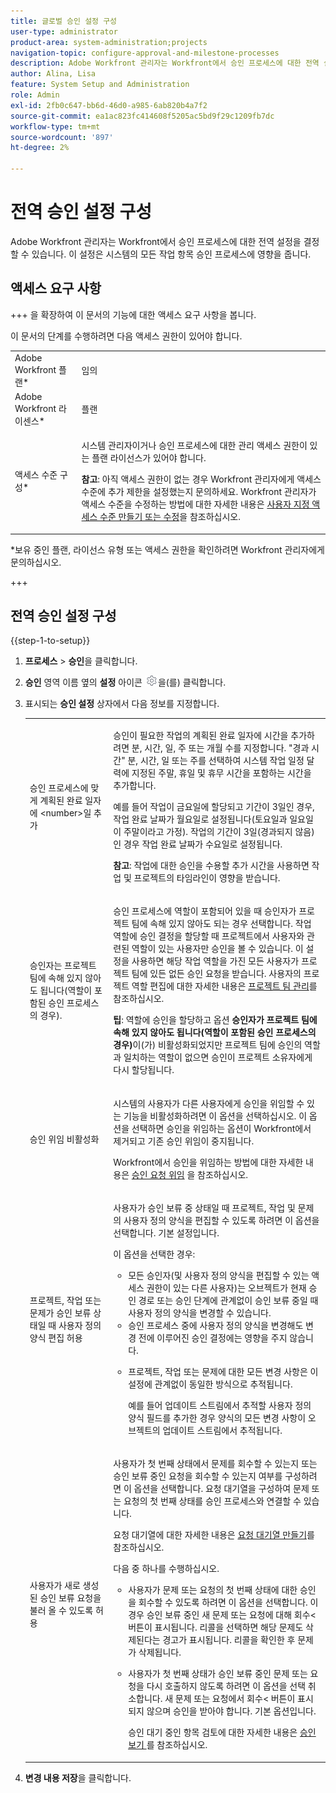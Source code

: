 ```yaml
---
title: 글로벌 승인 설정 구성
user-type: administrator
product-area: system-administration;projects
navigation-topic: configure-approval-and-milestone-processes
description: Adobe Workfront 관리자는 Workfront에서 승인 프로세스에 대한 전역 설정을 결정할 수 있습니다. 이 설정은 시스템의 모든 작업 항목 승인 프로세스에 영향을 줍니다.
author: Alina, Lisa
feature: System Setup and Administration
role: Admin
exl-id: 2fb0c647-bb6d-46d0-a985-6ab820b4a7f2
source-git-commit: ea1ac823fc414608f5205ac5bd9f29c1209fb7dc
workflow-type: tm+mt
source-wordcount: '897'
ht-degree: 2%

---
```


# 전역 승인 설정 구성

Adobe Workfront 관리자는 Workfront에서 승인 프로세스에 대한 전역 설정을 결정할 수 있습니다. 이 설정은 시스템의 모든 작업 항목 승인 프로세스에 영향을 줍니다.

## 액세스 요구 사항

+++ 을 확장하여 이 문서의 기능에 대한 액세스 요구 사항을 봅니다.

이 문서의 단계를 수행하려면 다음 액세스 권한이 있어야 합니다.

<table style="table-layout:auto"> 
 <col> 
 <col> 
 <tbody> 
  <tr> 
   <td role="rowheader">Adobe Workfront 플랜*</td> 
   <td>임의</td> 
  </tr> 
  <tr> 
   <td role="rowheader">Adobe Workfront 라이센스*</td> 
   <td>플랜</td> 
  </tr> 
  <tr> 
   <td role="rowheader">액세스 수준 구성*</td> 
   <td> <p>시스템 관리자이거나 승인 프로세스에 대한 관리 액세스 권한이 있는 플랜 라이선스가 있어야 합니다.</p> <p><b>참고</b>: 아직 액세스 권한이 없는 경우 Workfront 관리자에게 액세스 수준에 추가 제한을 설정했는지 문의하세요. Workfront 관리자가 액세스 수준을 수정하는 방법에 대한 자세한 내용은 <a href="../../../administration-and-setup/add-users/configure-and-grant-access/create-modify-access-levels.md" class="MCXref xref">사용자 지정 액세스 수준 만들기 또는 수정</a>을 참조하십시오.</p> </td> 
  </tr> 
 </tbody> 
</table>

&#42;보유 중인 플랜, 라이선스 유형 또는 액세스 권한을 확인하려면 Workfront 관리자에게 문의하십시오.

+++

## 전역 승인 설정 구성

{{step-1-to-setup}}

1. **프로세스** > **승인**&#x200B;을 클릭합니다.

1. **승인** 영역 이름 옆의 **설정** 아이콘 ![](assets/gear-icon-settings.png)을(를) 클릭합니다.

1. 표시되는 **승인 설정** 상자에서 다음 정보를 지정합니다.

   <table style="table-layout:auto"> 
    <col> 
    <col> 
    <tbody> 
     <tr> 
      <td role="rowheader">승인 프로세스에 맞게 계획된 완료 일자에 &lt;number&gt;일 추가</td> 
      <td> <p>승인이 필요한 작업의 계획된 완료 일자에 시간을 추가하려면 분, 시간, 일, 주 또는 개월 수를 지정합니다. "경과 시간" 분, 시간, 일 또는 주를 선택하여 시스템 작업 일정 달력에 지정된 주말, 휴일 및 휴무 시간을 포함하는 시간을 추가합니다.</p> 
      <p>예를 들어 작업이 금요일에 할당되고 기간이 3일인 경우, 작업 완료 날짜가 월요일로 설정됩니다(토요일과 일요일이 주말이라고 가정). 작업의 기간이 3일(경과되지 않음)인 경우 작업 완료 날짜가 수요일로 설정됩니다.</p>
      <p><b>참고</b>: 작업에 대한 승인을 수용할 추가 시간을 사용하면 작업 및 프로젝트의 타임라인이 영향을 받습니다.</p></td> 
     </tr> 
     <tr> 
      <td role="rowheader">승인자는 프로젝트 팀에 속해 있지 않아도 됩니다(역할이 포함된 승인 프로세스의 경우).</td> 
      <td> <p>승인 프로세스에 역할이 포함되어 있을 때 승인자가 프로젝트 팀에 속해 있지 않아도 되는 경우 선택합니다. 작업 역할에 승인 결정을 할당할 때 프로젝트에서 사용자와 관련된 역할이 있는 사용자만 승인을 볼 수 있습니다. 이 설정을 사용하면 해당 작업 역할을 가진 모든 사용자가 프로젝트 팀에 있든 없든 승인 요청을 받습니다. 사용자의 프로젝트 역할 편집에 대한 자세한 내용은 <a href="../../../manage-work/projects/planning-a-project/manage-project-team.md" class="MCXref xref">프로젝트 팀 관리</a>를 참조하십시오. </p> 
      <p><b>팁</b>: 역할에 승인을 할당하고 옵션 <b>승인자가 프로젝트 팀에 속해 있지 않아도 됩니다(역할이 포함된 승인 프로세스의 경우)</b>이(가) 비활성화되었지만 프로젝트 팀에 승인의 역할과 일치하는 역할이 없으면 승인이 프로젝트 소유자에게 다시 할당됩니다. </p> </td> 
     </tr> 
     <tr> 
      <td role="rowheader">승인 위임 비활성화</td> 
      <td> <p>시스템의 사용자가 다른 사용자에게 승인을 위임할 수 있는 기능을 비활성화하려면 이 옵션을 선택하십시오. 이 옵션을 선택하면 승인을 위임하는 옵션이 Workfront에서 제거되고 기존 승인 위임이 중지됩니다.</p> <p>Workfront에서 승인을 위임하는 방법에 대한 자세한 내용은 <a href="../../../review-and-approve-work/manage-approvals/delegate-approval-requests.md" class="MCXref xref">승인 요청 위임</a> 을 참조하십시오.</p> </td> 
     </tr> 
     <tr> 
      <td role="rowheader">프로젝트, 작업 또는 문제가 승인 보류 상태일 때 사용자 정의 양식 편집 허용</td> 
      <td> <p>사용자가 승인 보류 중 상태일 때 프로젝트, 작업 및 문제의 사용자 정의 양식을 편집할 수 있도록 하려면 이 옵션을 선택합니다. 기본 설정입니다.</p> 
      <p>이 옵션을 선택한 경우:</p> 
       <ul> 
       <li>모든 승인자(및 사용자 정의 양식을 편집할 수 있는 액세스 권한이 있는 다른 사용자)는 오브젝트가 현재 승인 경로 또는 승인 단계에 관계없이 승인 보류 중일 때 사용자 정의 양식을 변경할 수 있습니다.</li> 
       <li>승인 프로세스 중에 사용자 정의 양식을 변경해도 변경 전에 이루어진 승인 결정에는 영향을 주지 않습니다.</li> 
       <li> <p>프로젝트, 작업 또는 문제에 대한 모든 변경 사항은 이 설정에 관계없이 동일한 방식으로 추적됩니다. </p> <p>예를 들어 업데이트 스트림에서 추적할 사용자 정의 양식 필드를 추가한 경우 양식의 모든 변경 사항이 오브젝트의 업데이트 스트림에서 추적됩니다.</p> </li> 
       </ul> </td> 
     </tr> 
     <tr> 
      <td role="rowheader">사용자가 새로 생성된 승인 보류 요청을 불러 올 수 있도록 허용</td> 
      <td> <p>사용자가 첫 번째 상태에서 문제를 회수할 수 있는지 또는 승인 보류 중인 요청을 회수할 수 있는지 여부를 구성하려면 이 옵션을 선택합니다. 요청 대기열을 구성하여 문제 또는 요청의 첫 번째 상태를 승인 프로세스와 연결할 수 있습니다. </p> 
      <p>요청 대기열에 대한 자세한 내용은 <a href="../../../manage-work/requests/create-and-manage-request-queues/create-request-queue.md" class="MCXref xref">요청 대기열 만들기</a>를 참조하십시오.</p> 
      <p>다음 중 하나를 수행하십시오.</p> 
       <ul> 
       <li>사용자가 문제 또는 요청의 첫 번째 상태에 대한 승인을 회수할 수 있도록 하려면 이 옵션을 선택합니다. 이 경우 승인 보류 중인 새 문제 또는 요청에 대해 회수&lt; 버튼이 표시됩니다. 리콜을 선택하면 해당 문제도 삭제된다는 경고가 표시됩니다. 리콜을 확인한 후 문제가 삭제됩니다. </li> 
       <li> <p>사용자가 첫 번째 상태가 승인 보류 중인 문제 또는 요청을 다시 호출하지 않도록 하려면 이 옵션을 선택 취소합니다. 새 문제 또는 요청에서 회수&lt; 버튼이 표시되지 않으며 승인을 받아야 합니다. 기본 옵션입니다.</p> 
       <p>승인 대기 중인 항목 검토에 대한 자세한 내용은 <a href="../../../review-and-approve-work/manage-approvals/view-approvals.md" class="MCXref xref">승인 보기 </a>를 참조하십시오.</p> </li> 
       </ul> </td> 
     </tr> 
    </tbody> 
   </table>

1. **변경 내용 저장**&#x200B;을 클릭합니다.
